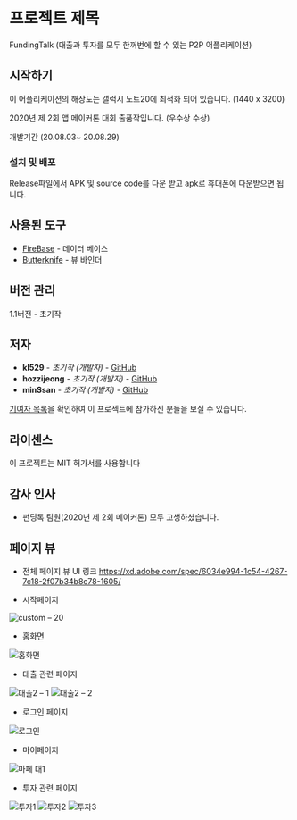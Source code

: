 # 프로젝트 제목

FundingTalk (대출과 투자를 모두 한꺼번에 할 수 있는 P2P 어플리케이션)

## 시작하기

이 어플리케이션의 해상도는 갤럭시 노트20에 최적화 되어 있습니다. (1440 x 3200)

2020년 제 2회 앱 메이커톤 대회 출품작입니다. (우수상 수상)

개발기간 (20.08.03~ 20.08.29)

### 설치 및 배포

Release파일에서 APK 및 source code를 다운 받고 apk로 휴대폰에 다운받으면 됩니다.

## 사용된 도구

* [FireBase](https://firebase.google.com/?hl=ko) - 데이터 베이스
* [Butterknife](https://github.com/JakeWharton/butterknife) - 뷰 바인더

## 버전 관리

1.1버전 - 초기작

## 저자

* **kl529** - *초기작 (개발자)* - [GitHub](https://github.com/kl529)
* **hozzijeong** - *초기작 (개발자)* - [GitHub](https://github.com/hozzijeong)
* **minSsan** - *초기작 (개발자)* - [GitHub](https://github.com/minSsan)


[기여자 목록](https://github.com/your/project/contributors)을 확인하여 이 프로젝트에 참가하신 분들을 보실 수 있습니다.

## 라이센스

이 프로젝트는 MIT 허가서를 사용합니다

## 감사 인사

* 펀딩톡 팀원(2020년 제 2회 메이커톤) 모두 고생하셨습니다.


## 페이지 뷰

* 전체 페이지 뷰 UI 링크
https://xd.adobe.com/spec/6034e994-1c54-4267-7c18-2f07b34b8c78-1605/

* 시작페이지

![custom – 20](https://user-images.githubusercontent.com/17926024/91626732-ce3ed780-e9ec-11ea-81b3-874170adbe22.png)

* 홈화면

![홈화면](https://user-images.githubusercontent.com/17926024/91626773-0e05bf00-e9ed-11ea-98a5-5728f294d936.png)

* 대출 관련 페이지

![대출2 – 1](https://user-images.githubusercontent.com/17926024/91626740-d860d600-e9ec-11ea-90b0-3ff3a0b2befe.png)
![대출2 – 2](https://user-images.githubusercontent.com/17926024/91626742-db5bc680-e9ec-11ea-98cf-ab6a2131bd33.png)

* 로그인 페이지

![로그인](https://user-images.githubusercontent.com/17926024/91626749-e44c9800-e9ec-11ea-996f-252f4a13cbcd.png)

* 마이페이지

![마페 대1](https://user-images.githubusercontent.com/17926024/91626751-e878b580-e9ec-11ea-8ad4-f14011d4f08e.png)

* 투자 관련 페이지

![투자1](https://user-images.githubusercontent.com/17926024/91626763-fcbcb280-e9ec-11ea-99e6-a1bf467b3951.png)
![투자2](https://user-images.githubusercontent.com/17926024/91626765-fe867600-e9ec-11ea-880e-cbd8ddc306f9.png)
![투자3](https://user-images.githubusercontent.com/17926024/91626766-00503980-e9ed-11ea-8a1d-35b8d1ded0ca.png)




